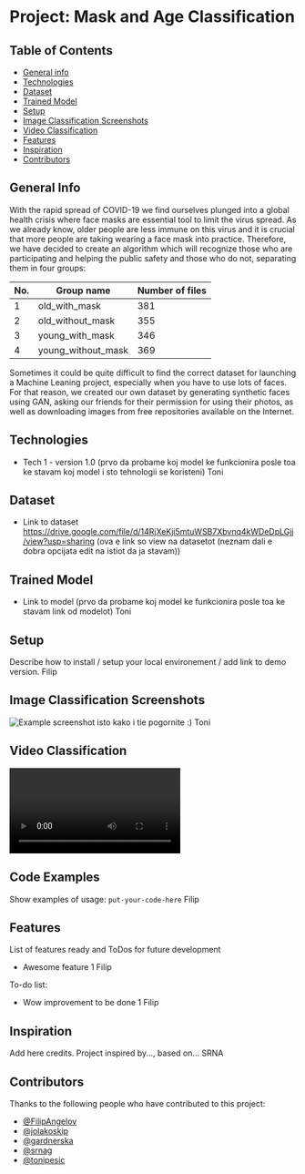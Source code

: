 # Project: Mask and Age Classification 

## Table of Contents
* [General info](#general-info)
* [Technologies](#technologies)
* [Dataset](#dataset)
* [Trained Model](#trained-model) 
* [Setup](#setup)
* [Image Classification Screenshots](#image-classification-screenshots)
* [Video Classification](#video-classification)
* [Features](#features)
* [Inspiration](#inspiration)
* [Contributors](#contributors)


## General Info
With the rapid spread of COVID-19 we find ourselves plunged into a global health crisis where face masks are essential tool to limit the virus spread. As we already know, older people are less immune on this virus and it is crucial that more people are taking wearing a face mask into practice. Therefore, we have decided to create an algorithm which will recognize those who are participating and helping the public safety and those who do not, separating them in four groups:

| No.  | Group name  | Number of files |
| ------------- | ------------- | ------------- |
|1 | old_with_mask  | 381 |
|2| old_without_mask |  355 |
|3| young_with_mask  | 346  |
|4| young_without_mask  | 369 |

Sometimes it could be quite difficult to find the correct dataset for launching a Machine Leaning project, especially when you have to use lots of faces. For that reason, we created our own dataset by generating synthetic faces using GAN, asking our friends for their permission for using their photos, as well as downloading images from free repositories available on the Internet. 


## Technologies
* Tech 1 - version 1.0
(prvo da probame koj model ke funkcionira posle toa ke stavam koj model i sto tehnologii se koristeni)
Toni

## Dataset
* Link to dataset
https://drive.google.com/file/d/14RjXeKji5mtuWSB7Xbvnq4kWDeDpLGjj/view?usp=sharing (ova e link so view na datasetot (neznam dali e dobra opcijata edit na istiot da ja stavam))

## Trained Model
* Link to model (prvo da probame koj model ke funkcionira posle toa ke stavam link od modelot)
Toni

## Setup
Describe how to install / setup your local environement / add link to demo version.
Filip

## Image Classification Screenshots
![Example screenshot](./img/screenshot.png)
isto kako i tie pogornite :)
Toni

## Video Classification
![Alt Text](https://media.giphy.com/media/egvrdVsM3oP04EpKcv/giphy.mp4)

## Code Examples
Show examples of usage:
`put-your-code-here`
Filip

## Features
List of features ready and ToDos for future development
* Awesome feature 1
Filip

To-do list:
* Wow improvement to be done 1
Filip

## Inspiration
Add here credits. Project inspired by..., based on...
SRNA

## Contributors

Thanks to the following people who have contributed to this project:

* [@FilipAngelov](https://github.com/FilipAngelov) 
* [@jolakoskip](https://github.com/jolakoskip) 
* [@gardnerska](https://github.com/gardnerska) 
* [@srnag](https://github.com/srnag)
* [@tonipesic](https://github.com/tonipesic)
